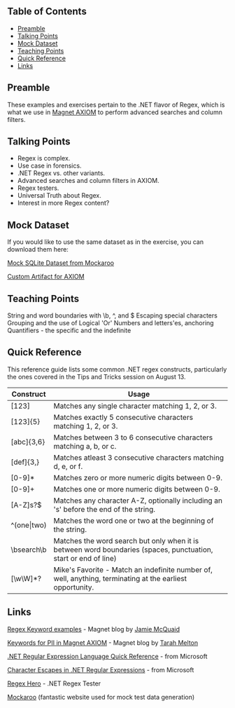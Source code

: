 ## Table of Contents
- [Preamble](#preamble)
- [Talking Points](#talking-points)
- [Mock Dataset](#mock-dataset)
- [Teaching Points](#teaching-points)
- [Quick Reference](#quick-reference)
- [Links](#links)

## Preamble

These examples and exercises pertain to the .NET flavor of Regex, which is what we use in [Magnet AXIOM](https://www.magnetforensics.com/products/magnet-axiom/) to perform advanced searches and column filters.

## Talking Points

* Regex is complex.
* Use case in forensics.
* .NET Regex vs. other variants.
* Advanced searches and column filters in AXIOM.
* Regex testers.
* Universal Truth about Regex.
* Interest in more Regex content?

## Mock Dataset

If you would like to use the same dataset as in the exercise, you can download them here:

[Mock SQLite Dataset from Mockaroo](https://github.com/forensicmike/magnet-regex-tips-tricks/blob/gh-pages/mock_data/mock_data.sqlite)

[Custom Artifact for AXIOM](https://github.com/forensicmike/magnet-regex-tips-tricks/blob/gh-pages/mock_data/mock_data_artifact.xml)

## Teaching Points

String and word boundaries with \b, ^, and $
Escaping special characters
Grouping and the use of Logical 'Or'
Numbers and letters'es, anchoring
Quantifiers - the specific and the indefinite

## Quick Reference

This reference guide lists some common .NET regex constructs, particularly the ones covered in the Tips and Tricks session on August 13.

| Construct   | Usage                                                                                                           |
|-------------|-----------------------------------------------------------------------------------------------------------------|
| [123]       | Matches any single character matching 1, 2, or 3.                                                               |
| [123]{5}    | Matches exactly 5 consecutive characters matching 1, 2, or 3.                                                   |
| [abc]{3,6}  | Matches between 3 to 6 consecutive characters matching a, b, or c.                                              |
| [def]{3,}   | Matches atleast 3 consecutive characters matching d, e, or f.                                                   |
| [0-9]*      | Matches zero or more numeric digits between 0-9.                                                                |
| [0-9]+      | Matches one or more numeric digits between 0-9.                                                                 |
| [A-Z]s?$    | Matches any character A-Z, optionally including an 's' before the end of the string.                            |
| ^(one\|two) | Matches the word one or two at the beginning of the string.                                                     |
| \bsearch\b  | Matches the word search but only when it is between word boundaries (spaces, punctuation, start or end of line) |
| [\w\W]*?    | Mike's Favorite - Match an indefinite number of, well, anything, terminating at the earliest opportunity.       |


## Links

[Regex Keyword examples](https://www.magnetforensics.com/blog/using-keywords-with-magnet-axiom/) - Magnet blog by [Jamie McQuaid](https://twitter.com/reccetech)

[Keywords for PII in Magnet AXIOM](https://www.magnetforensics.com/blog/keywords-for-personally-identifiable-information-pii-in-magnet-axiom/) - Magnet blog by [Tarah Melton](https://twitter.com/melton_tarah)

[.NET Regular Expression Language Quick Reference](https://docs.microsoft.com/en-us/dotnet/standard/base-types/regular-expression-language-quick-reference) - from Microsoft

[Character Escapes in .NET Regular Expressions](https://docs.microsoft.com/en-us/dotnet/standard/base-types/character-escapes-in-regular-expressions) - from Microsoft

[Regex Hero](http://regexstorm.net/tester) - .NET Regex Tester

[Mockaroo](https://www.mockaroo.com) (fantastic website used for mock test data generation)

